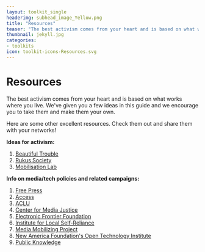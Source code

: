 ```yaml
---
layout: toolkit_single
headerimg: subhead_image_Yellow.png
title: "Resources"
teaser: "The best activism comes from your heart and is based on what works where you live."
thumbnail: jekyll.jpg
categories:
- toolkits
icon: toolkit-icons-Resources.svg
---
```

# Resources

The best activism comes from your heart and is based on what works where you live. We've given you a few ideas in this guide and we encourage you to take them and make them your own. 

Here are some other excellent resources. Check them out and share them with your networks!

**Ideas for activism:**

1. [Beautiful Trouble](http://beautifultrouble.org/)
1. [Rukus Society](http://www.ruckus.org/)
1. [Mobilisation Lab](http://www.mobilisationlab.org/)

**Info on media/tech policies and related campaigns:**

1. [Free Press](http://www.freepress.net/)
1. [Access](https://www.accessnow.org/)
1. [ACLU](https://www.aclu.org/)
1. [Center for Media Justice](http://centerformediajustice.org/)
1. [Electronic Frontier Foundation](https://www.eff.org/)
1. [Institute for Local Self-Reliance](http://ilsr.org/)
1. [Media Mobilizing Project](http://mediamobilizing.org/)
1. [New America Foundation's Open Technology Institute](https://www.newamerica.org/oti/)
1. [Public Knowledge](https://www.publicknowledge.org/)

